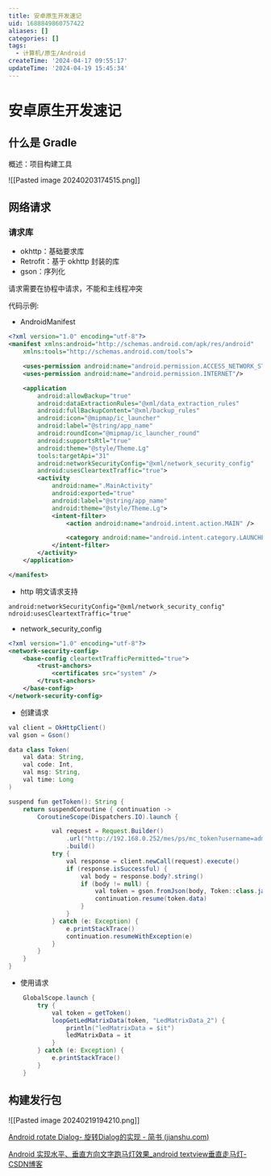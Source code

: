 ```yaml
---
title: 安卓原生开发速记
uid: 1688849860757422
aliases: []
categories: []
tags:
  - 计算机/原生/Android
createTime: '2024-04-17 09:55:17'
updateTime: '2024-04-19 15:45:34'
---
```


# 安卓原生开发速记

## 什么是 Gradle

概述：项目构建工具

![[Pasted image 20240203174515.png]]

## 网络请求

### 请求库

- okhttp：基础要求库
- Retrofit：基于 okhttp 封装的库
- gson：序列化

请求需要在协程中请求，不能和主线程冲突

代码示例:

- AndroidManifest

```XML
<?xml version="1.0" encoding="utf-8"?>
<manifest xmlns:android="http://schemas.android.com/apk/res/android"
    xmlns:tools="http://schemas.android.com/tools">

    <uses-permission android:name="android.permission.ACCESS_NETWORK_STATE" />
    <uses-permission android:name="android.permission.INTERNET"/>

    <application
        android:allowBackup="true"
        android:dataExtractionRules="@xml/data_extraction_rules"
        android:fullBackupContent="@xml/backup_rules"
        android:icon="@mipmap/ic_launcher"
        android:label="@string/app_name"
        android:roundIcon="@mipmap/ic_launcher_round"
        android:supportsRtl="true"
        android:theme="@style/Theme.Lg"
        tools:targetApi="31"
        android:networkSecurityConfig="@xml/network_security_config"
        android:usesCleartextTraffic="true">
        <activity
            android:name=".MainActivity"
            android:exported="true"
            android:label="@string/app_name"
            android:theme="@style/Theme.Lg">
            <intent-filter>
                <action android:name="android.intent.action.MAIN" />

                <category android:name="android.intent.category.LAUNCHER" />
            </intent-filter>
        </activity>
    </application>

</manifest>
```

- http 明文请求支持

```shell
android:networkSecurityConfig="@xml/network_security_config"
ndroid:usesCleartextTraffic="true"
```

- network_security_config

```XML
<?xml version="1.0" encoding="utf-8"?>
<network-security-config>
    <base-config cleartextTrafficPermitted="true">
        <trust-anchors>
            <certificates src="system" />
        </trust-anchors>
    </base-config>
</network-security-config>
```

- 创建请求

```java
val client = OkHttpClient()
val gson = Gson()

data class Token(
    val data: String,
    val code: Int,
    val msg: String,
    val time: Long
)

suspend fun getToken(): String {
    return suspendCoroutine { continuation ->
        CoroutineScope(Dispatchers.IO).launch {

            val request = Request.Builder()
                .url("http://192.168.0.252/mes/ps/mc_token?username=admin&password=888")
                .build()
            try {
                val response = client.newCall(request).execute()
                if (response.isSuccessful) {
                    val body = response.body?.string()
                    if (body != null) {
                        val token = gson.fromJson(body, Token::class.java)
                        continuation.resume(token.data)
                    }
                }
            } catch (e: Exception) {
                e.printStackTrace()
                continuation.resumeWithException(e)
            }
        }
    }
}
```

- 使用请求

```java
    GlobalScope.launch {
        try {
            val token = getToken()
            loopGetLedMatrixData(token, "LedMatrixData_2") {
                println("ledMatrixData = $it")
                ledMatrixData = it
            }
        } catch (e: Exception) {
            e.printStackTrace()
        }
    }
```

## 构建发行包

![[Pasted image 20240219194210.png]]

[Android rotate Dialog- 旋转Dialog的实现 - 简书 (jianshu.com)](https://www.jianshu.com/p/b986df7951a4)

[Android 实现水平、垂直方向文字跑马灯效果_android textview垂直走马灯-CSDN博客](https://blog.csdn.net/weixin_53324308/article/details/130427159)
